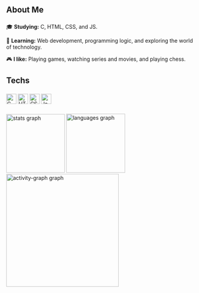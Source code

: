 <h2 align="left">About Me</h2>

###

<div align="left">
  <p>🎓 <b>Studying:</b> C, HTML, CSS, and JS.</p>
  <p>🧠 <b>Learning:</b> Web development, programming logic, and exploring the world of technology.</p>
  <p>🎮 <b>I like:</b> Playing games, watching series and movies, and playing chess.</p>
</div>

###

<h2 align="left">Techs</h2>

###

<div align="left">
  <img src="https://img.shields.io/badge/C-A8B9CC?logo=c&logoColor=black&style=for-the-badge" height="27" alt="C badge" />
  <img src="https://img.shields.io/badge/HTML-E34F26?logo=html5&logoColor=white&style=for-the-badge" height="27" alt="HTML badge" />
  <img src="https://img.shields.io/badge/CSS-1572B6?logo=css3&logoColor=white&style=for-the-badge" height="27" alt="CSS badge" />
  <img src="https://img.shields.io/badge/JavaScript-F7DF1E?logo=javascript&logoColor=black&style=for-the-badge" height="27" alt="JavaScript badge" />
</div>

###

<div align="left">
  <img src="https://github-readme-stats.vercel.app/api?username=od4nn&hide_title=false&hide_rank=false&show_icons=true&include_all_commits=true&count_private=true&disable_animations=false&theme=github_dark&locale=en&hide_border=false&order=1" height="156" alt="stats graph"  />
  <img src="https://github-readme-stats.vercel.app/api/top-langs?username=od4nn&locale=en&hide_title=false&layout=compact&card_width=320&langs_count=5&theme=github_dark&hide_border=false&order=2" height="157" alt="languages graph"  />
  <img src="https://github-readme-activity-graph.vercel.app/graph?username=od4nn&radius=16&theme=github-dark&area=true&order=5" height="300" alt="activity-graph graph"  />
</div>

###
